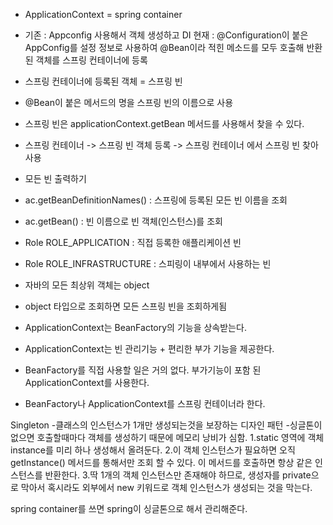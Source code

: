 - ApplicationContext = spring container
- 기존 : Appconfig 사용해서 객체 생성하고 DI
  현재 : @Configuration이 붙은 AppConfig를 설정 정보로 사용하여 @Bean이라 적힌 메소드를 모두 호출해 반환된 객체를 스프링 컨테이너에 등록
- 스프링 컨테이너에 등록된 객체 = 스프링 빈
- @Bean이 붙은 메서드의 명을 스프링 빈의 이름으로 사용
- 스프링 빈은 applicationContext.getBean 메서드를 사용해서 찾을 수 있다.
- 스프링 컨테이너 -> 스프링 빈 객체 등록 -> 스프링 컨테이너 에서 스프링 빈 찾아 사용

- 모든 빈 출력하기
- ac.getBeanDefinitionNames() : 스프링에 등록된 모든 빈 이름을 조회
- ac.getBean() : 빈 이름으로 빈 객체(인스턴스)를 조회
- Role ROLE_APPLICATION : 직접 등록한 애플리케이션 빈
- Role ROLE_INFRASTRUCTURE : 스피링이 내부에서 사용하는 빈



- 자바의 모든 최상위 객체는 object
- object 타입으로 조회하면 모든 스프링 빈을 조회하게됨



- ApplicationContext는 BeanFactory의 기능을 상속받는다.
- ApplicationContext는 빈 관리기능 + 편리한 부가 기능을 제공한다.
- BeanFactory를 직접 사용할 일은 거의 없다. 부가기능이 포함 된 ApplicationContext를 사용한다.
- BeanFactory나 ApplicationContext를 스프링 컨테이너라 한다.



Singleton
-클래스의 인스턴스가 1개만 생성되는것을 보장하는 디자인 패턴
-싱글톤이 없으면 호출할때마다 객체를 생성하기 때문에 메모리 낭비가 심함.
1.static 영역에 객체 instance를 미리 하나 생성해서 올려둔다.
2.이 객체 인스턴스가 필요하면 오직 getInstance() 메서드를 통해서만 조회 할 수 있다.
이 메서드를 호출하면 항상 같은 인스턴스를 반환한다.
3.딱 1개의 객체 인스턴스만 존재해야 하므로, 생성자를 private으로 막아서 혹시라도 외부에서 new 키워드로
객체 인스턴스가 생성되는 것을 막는다.

spring container를 쓰면 spring이 싱글톤으로 해서 관리해준다.